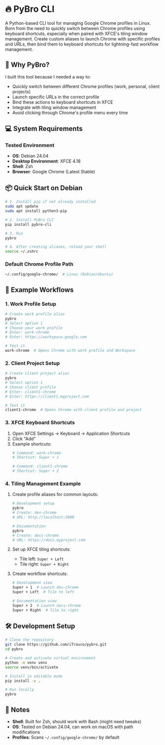 # 🔥 PyBro CLI

A Python-based CLI tool for managing Google Chrome profiles in Linux. Born from the need to quickly switch between Chrome profiles using keyboard shortcuts, especially when paired with XFCE's tiling window management. Create custom aliases to launch Chrome with specific profiles and URLs, then bind them to keyboard shortcuts for lightning-fast workflow management.

## 🚀 Why PyBro?

I built this tool because I needed a way to:
- Quickly switch between different Chrome profiles (work, personal, client projects)
- Launch specific URLs in the correct profile
- Bind these actions to keyboard shortcuts in XFCE
- Integrate with tiling window management
- Avoid clicking through Chrome's profile menu every time

## 💻 System Requirements

### Tested Environment
- **OS**: Debian 24.04
- **Desktop Environment**: XFCE 4.18
- **Shell**: Zsh
- **Browser**: Google Chrome (Latest Stable)

## 📦 Quick Start on Debian

```bash
# 1. Install pip if not already installed
sudo apt update
sudo apt install python3-pip

# 2. Install PyBro CLI
pip install pybro-cli

# 3. Run
pybro

# 4. After creating aliases, reload your shell
source ~/.zshrc
```

### Default Chrome Profile Path
```bash
~/.config/google-chrome/  # Linux (Debian/Ubuntu)
```

## 🎯 Example Workflows

### 1. Work Profile Setup
```bash
# Create work profile alias
pybro
# Select option 1
# Choose your work profile
# Enter: work-chrome
# Enter: https://workspace.google.com

# Test it
work-chrome  # Opens Chrome with work profile and Workspace
```

### 2. Client Project Setup
```bash
# Create client project alias
pybro
# Select option 1
# Choose client profile
# Enter: client1-chrome
# Enter: https://client1.myproject.com

# Test it
client1-chrome  # Opens Chrome with client profile and project
```

### 3. XFCE Keyboard Shortcuts
1. Open XFCE Settings → Keyboard → Application Shortcuts
2. Click "Add"
3. Example shortcuts:
   ```bash
   # Command: work-chrome
   # Shortcut: Super + 1
   
   # Command: client1-chrome
   # Shortcut: Super + 2
   ```

### 4. Tiling Management Example
1. Create profile aliases for common layouts:
   ```bash
   # Development setup
   pybro
   # Create: dev-chrome
   # URL: http://localhost:3000
   
   # Documentation
   pybro
   # Create: docs-chrome
   # URL: https://docs.myproject.com
   ```

2. Set up XFCE tiling shortcuts:
   - Tile left: `Super + Left`
   - Tile right: `Super + Right`

3. Create workflow shortcuts:
   ```bash
   # Development view
   Super + 1  # Launch dev-chrome
   Super + Left  # Tile to left
   
   # Documentation view
   Super + 2  # Launch docs-chrome
   Super + Right  # Tile to right
   ```

## 🛠 Development Setup

```bash
# Clone the repository
git clone https://github.com/iTrauco/pybro.git
cd pybro

# Create and activate virtual environment
python -m venv venv
source venv/bin/activate

# Install in editable mode
pip install -e .

# Run locally
pybro
```

## 📝 Notes

- **Shell**: Built for Zsh, should work with Bash (might need tweaks)
- **OS**: Tested on Debian 24.04, can work on macOS with path modifications
- **Profiles**: Scans `~/.config/google-chrome/` by default

